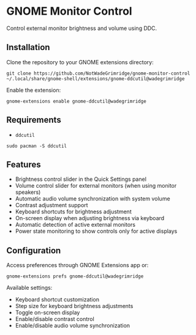# GNOME Monitor Control

Control external monitor brightness and volume using DDC.

## Installation

Clone the repository to your GNOME extensions directory:

```
git clone https://github.com/NotWadeGrimridge/gnome-monitor-control ~/.local/share/gnome-shell/extensions/gnome-ddcutil@wadegrimridge
```

Enable the extension:

```
gnome-extensions enable gnome-ddcutil@wadegrimridge
```

## Requirements

- `ddcutil`

```
sudo pacman -S ddcutil
```

## Features

- Brightness control slider in the Quick Settings panel
- Volume control slider for external monitors (when using monitor speakers)
- Automatic audio volume synchronization with system volume
- Contrast adjustment support
- Keyboard shortcuts for brightness adjustment
- On-screen display when adjusting brightness via keyboard
- Automatic detection of active external monitors
- Power state monitoring to show controls only for active displays

## Configuration

Access preferences through GNOME Extensions app or:

```
gnome-extensions prefs gnome-ddcutil@wadegrimridge
```

Available settings:

- Keyboard shortcut customization
- Step size for keyboard brightness adjustments
- Toggle on-screen display
- Enable/disable contrast control
- Enable/disable audio volume synchronization

